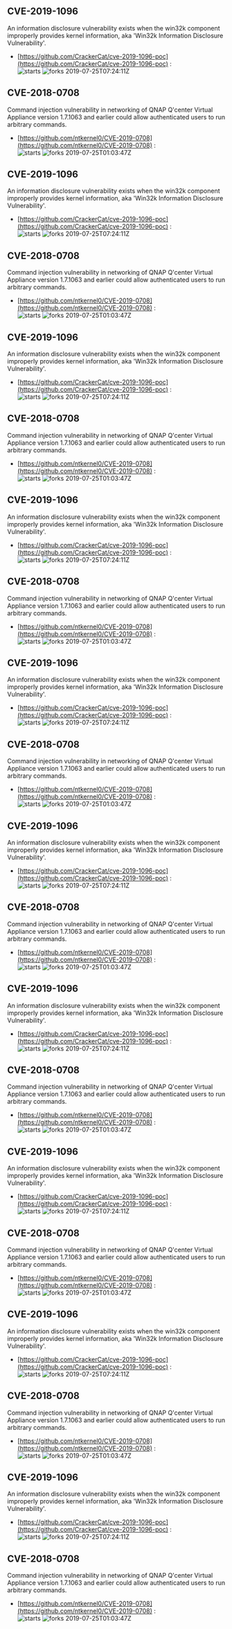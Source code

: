 ## CVE-2019-1096
 An information disclosure vulnerability exists when the win32k component improperly provides kernel information, aka 'Win32k Information Disclosure Vulnerability'.

- [https://github.com/CrackerCat/cve-2019-1096-poc](https://github.com/CrackerCat/cve-2019-1096-poc) :  
![starts](https://img.shields.io/github/stars/CrackerCat/cve-2019-1096-poc.svg) 
![forks](https://img.shields.io/github/forks/CrackerCat/cve-2019-1096-poc.svg) 
2019-07-25T07:24:11Z

## CVE-2018-0708
 Command injection vulnerability in networking of QNAP Q'center Virtual Appliance version 1.7.1063 and earlier could allow authenticated users to run arbitrary commands.

- [https://github.com/ntkernel0/CVE-2019-0708](https://github.com/ntkernel0/CVE-2019-0708) :  
![starts](https://img.shields.io/github/stars/ntkernel0/CVE-2019-0708.svg) 
![forks](https://img.shields.io/github/forks/ntkernel0/CVE-2019-0708.svg) 
2019-07-25T01:03:47Z

## CVE-2019-1096
 An information disclosure vulnerability exists when the win32k component improperly provides kernel information, aka 'Win32k Information Disclosure Vulnerability'.

- [https://github.com/CrackerCat/cve-2019-1096-poc](https://github.com/CrackerCat/cve-2019-1096-poc) :  
![starts](https://img.shields.io/github/stars/CrackerCat/cve-2019-1096-poc.svg) 
![forks](https://img.shields.io/github/forks/CrackerCat/cve-2019-1096-poc.svg) 
2019-07-25T07:24:11Z

## CVE-2018-0708
 Command injection vulnerability in networking of QNAP Q'center Virtual Appliance version 1.7.1063 and earlier could allow authenticated users to run arbitrary commands.

- [https://github.com/ntkernel0/CVE-2019-0708](https://github.com/ntkernel0/CVE-2019-0708) :  
![starts](https://img.shields.io/github/stars/ntkernel0/CVE-2019-0708.svg) 
![forks](https://img.shields.io/github/forks/ntkernel0/CVE-2019-0708.svg) 
2019-07-25T01:03:47Z

## CVE-2019-1096
 An information disclosure vulnerability exists when the win32k component improperly provides kernel information, aka 'Win32k Information Disclosure Vulnerability'.

- [https://github.com/CrackerCat/cve-2019-1096-poc](https://github.com/CrackerCat/cve-2019-1096-poc) :  
![starts](https://img.shields.io/github/stars/CrackerCat/cve-2019-1096-poc.svg) 
![forks](https://img.shields.io/github/forks/CrackerCat/cve-2019-1096-poc.svg) 
2019-07-25T07:24:11Z

## CVE-2018-0708
 Command injection vulnerability in networking of QNAP Q'center Virtual Appliance version 1.7.1063 and earlier could allow authenticated users to run arbitrary commands.

- [https://github.com/ntkernel0/CVE-2019-0708](https://github.com/ntkernel0/CVE-2019-0708) :  
![starts](https://img.shields.io/github/stars/ntkernel0/CVE-2019-0708.svg) 
![forks](https://img.shields.io/github/forks/ntkernel0/CVE-2019-0708.svg) 
2019-07-25T01:03:47Z

## CVE-2019-1096
 An information disclosure vulnerability exists when the win32k component improperly provides kernel information, aka 'Win32k Information Disclosure Vulnerability'.

- [https://github.com/CrackerCat/cve-2019-1096-poc](https://github.com/CrackerCat/cve-2019-1096-poc) :  
![starts](https://img.shields.io/github/stars/CrackerCat/cve-2019-1096-poc.svg) 
![forks](https://img.shields.io/github/forks/CrackerCat/cve-2019-1096-poc.svg) 
2019-07-25T07:24:11Z

## CVE-2018-0708
 Command injection vulnerability in networking of QNAP Q'center Virtual Appliance version 1.7.1063 and earlier could allow authenticated users to run arbitrary commands.

- [https://github.com/ntkernel0/CVE-2019-0708](https://github.com/ntkernel0/CVE-2019-0708) :  
![starts](https://img.shields.io/github/stars/ntkernel0/CVE-2019-0708.svg) 
![forks](https://img.shields.io/github/forks/ntkernel0/CVE-2019-0708.svg) 
2019-07-25T01:03:47Z

## CVE-2019-1096
 An information disclosure vulnerability exists when the win32k component improperly provides kernel information, aka 'Win32k Information Disclosure Vulnerability'.

- [https://github.com/CrackerCat/cve-2019-1096-poc](https://github.com/CrackerCat/cve-2019-1096-poc) :  
![starts](https://img.shields.io/github/stars/CrackerCat/cve-2019-1096-poc.svg) 
![forks](https://img.shields.io/github/forks/CrackerCat/cve-2019-1096-poc.svg) 
2019-07-25T07:24:11Z

## CVE-2018-0708
 Command injection vulnerability in networking of QNAP Q'center Virtual Appliance version 1.7.1063 and earlier could allow authenticated users to run arbitrary commands.

- [https://github.com/ntkernel0/CVE-2019-0708](https://github.com/ntkernel0/CVE-2019-0708) :  
![starts](https://img.shields.io/github/stars/ntkernel0/CVE-2019-0708.svg) 
![forks](https://img.shields.io/github/forks/ntkernel0/CVE-2019-0708.svg) 
2019-07-25T01:03:47Z

## CVE-2019-1096
 An information disclosure vulnerability exists when the win32k component improperly provides kernel information, aka 'Win32k Information Disclosure Vulnerability'.

- [https://github.com/CrackerCat/cve-2019-1096-poc](https://github.com/CrackerCat/cve-2019-1096-poc) :  
![starts](https://img.shields.io/github/stars/CrackerCat/cve-2019-1096-poc.svg) 
![forks](https://img.shields.io/github/forks/CrackerCat/cve-2019-1096-poc.svg) 
2019-07-25T07:24:11Z

## CVE-2018-0708
 Command injection vulnerability in networking of QNAP Q'center Virtual Appliance version 1.7.1063 and earlier could allow authenticated users to run arbitrary commands.

- [https://github.com/ntkernel0/CVE-2019-0708](https://github.com/ntkernel0/CVE-2019-0708) :  
![starts](https://img.shields.io/github/stars/ntkernel0/CVE-2019-0708.svg) 
![forks](https://img.shields.io/github/forks/ntkernel0/CVE-2019-0708.svg) 
2019-07-25T01:03:47Z

## CVE-2019-1096
 An information disclosure vulnerability exists when the win32k component improperly provides kernel information, aka 'Win32k Information Disclosure Vulnerability'.

- [https://github.com/CrackerCat/cve-2019-1096-poc](https://github.com/CrackerCat/cve-2019-1096-poc) :  
![starts](https://img.shields.io/github/stars/CrackerCat/cve-2019-1096-poc.svg) 
![forks](https://img.shields.io/github/forks/CrackerCat/cve-2019-1096-poc.svg) 
2019-07-25T07:24:11Z

## CVE-2018-0708
 Command injection vulnerability in networking of QNAP Q'center Virtual Appliance version 1.7.1063 and earlier could allow authenticated users to run arbitrary commands.

- [https://github.com/ntkernel0/CVE-2019-0708](https://github.com/ntkernel0/CVE-2019-0708) :  
![starts](https://img.shields.io/github/stars/ntkernel0/CVE-2019-0708.svg) 
![forks](https://img.shields.io/github/forks/ntkernel0/CVE-2019-0708.svg) 
2019-07-25T01:03:47Z

## CVE-2019-1096
 An information disclosure vulnerability exists when the win32k component improperly provides kernel information, aka 'Win32k Information Disclosure Vulnerability'.

- [https://github.com/CrackerCat/cve-2019-1096-poc](https://github.com/CrackerCat/cve-2019-1096-poc) :  
![starts](https://img.shields.io/github/stars/CrackerCat/cve-2019-1096-poc.svg) 
![forks](https://img.shields.io/github/forks/CrackerCat/cve-2019-1096-poc.svg) 
2019-07-25T07:24:11Z

## CVE-2018-0708
 Command injection vulnerability in networking of QNAP Q'center Virtual Appliance version 1.7.1063 and earlier could allow authenticated users to run arbitrary commands.

- [https://github.com/ntkernel0/CVE-2019-0708](https://github.com/ntkernel0/CVE-2019-0708) :  
![starts](https://img.shields.io/github/stars/ntkernel0/CVE-2019-0708.svg) 
![forks](https://img.shields.io/github/forks/ntkernel0/CVE-2019-0708.svg) 
2019-07-25T01:03:47Z

## CVE-2019-1096
 An information disclosure vulnerability exists when the win32k component improperly provides kernel information, aka 'Win32k Information Disclosure Vulnerability'.

- [https://github.com/CrackerCat/cve-2019-1096-poc](https://github.com/CrackerCat/cve-2019-1096-poc) :  
![starts](https://img.shields.io/github/stars/CrackerCat/cve-2019-1096-poc.svg) 
![forks](https://img.shields.io/github/forks/CrackerCat/cve-2019-1096-poc.svg) 
2019-07-25T07:24:11Z

## CVE-2018-0708
 Command injection vulnerability in networking of QNAP Q'center Virtual Appliance version 1.7.1063 and earlier could allow authenticated users to run arbitrary commands.

- [https://github.com/ntkernel0/CVE-2019-0708](https://github.com/ntkernel0/CVE-2019-0708) :  
![starts](https://img.shields.io/github/stars/ntkernel0/CVE-2019-0708.svg) 
![forks](https://img.shields.io/github/forks/ntkernel0/CVE-2019-0708.svg) 
2019-07-25T01:03:47Z

## CVE-2019-1096
 An information disclosure vulnerability exists when the win32k component improperly provides kernel information, aka 'Win32k Information Disclosure Vulnerability'.

- [https://github.com/CrackerCat/cve-2019-1096-poc](https://github.com/CrackerCat/cve-2019-1096-poc) :  
![starts](https://img.shields.io/github/stars/CrackerCat/cve-2019-1096-poc.svg) 
![forks](https://img.shields.io/github/forks/CrackerCat/cve-2019-1096-poc.svg) 
2019-07-25T07:24:11Z

## CVE-2018-0708
 Command injection vulnerability in networking of QNAP Q'center Virtual Appliance version 1.7.1063 and earlier could allow authenticated users to run arbitrary commands.

- [https://github.com/ntkernel0/CVE-2019-0708](https://github.com/ntkernel0/CVE-2019-0708) :  
![starts](https://img.shields.io/github/stars/ntkernel0/CVE-2019-0708.svg) 
![forks](https://img.shields.io/github/forks/ntkernel0/CVE-2019-0708.svg) 
2019-07-25T01:03:47Z

